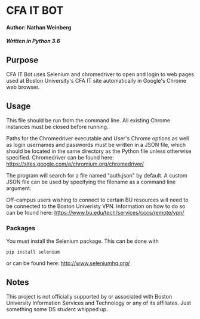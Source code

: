 # CFA IT BOT
#### Author: Nathan Weinberg
##### Written in Python 3.6

## Purpose
CFA IT Bot uses Selenium and chromedriver to open and login to web pages used at Boston University's CFA IT site automatically in Google's Chrome web browser.

## Usage
This file should be run from the command line. All existing Chrome instances must be closed before running.

Paths for the Chromedriver executable and User's Chrome options as well as login usernames and passwords must be written in a JSON file, which should be located in the same directory as the Python file unless otherwise specified. Chromedriver can be found here: https://sites.google.com/a/chromium.org/chromedriver/

The program will search for a file named "auth.json" by default. A custom JSON file can be used by specifying the filename as a command line argument.

Off-campus users wishing to connect to certain BU resources will need to be connected to the Boston Univeristy VPN. Information on how to do so can be found here: https://www.bu.edu/tech/services/cccs/remote/vpn/

### Packages
You must install the Selenium package. This can be done with

`pip install selenium`

or can be found here: http://www.seleniumhq.org/

## Notes
This project is not officially supported by or associated with Boston University Information Services and Technology or any of its affiliates. Just something some DS student whipped up.

